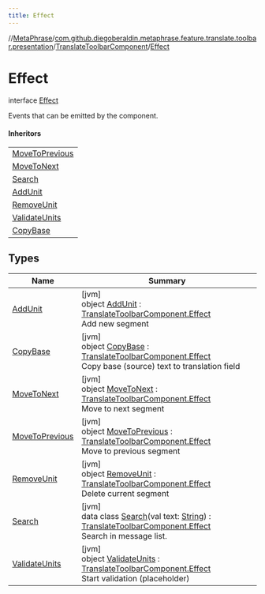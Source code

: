 ```yaml
---
title: Effect
---
```

//[MetaPhrase](../../../../index.html)/[com.github.diegoberaldin.metaphrase.feature.translate.toolbar.presentation](../../index.html)/[TranslateToolbarComponent](../index.html)/[Effect](index.html)



# Effect

interface [Effect](index.html)

Events that can be emitted by the component.



#### Inheritors


| |
|---|
| [MoveToPrevious](-move-to-previous/index.html) |
| [MoveToNext](-move-to-next/index.html) |
| [Search](-search/index.html) |
| [AddUnit](-add-unit/index.html) |
| [RemoveUnit](-remove-unit/index.html) |
| [ValidateUnits](-validate-units/index.html) |
| [CopyBase](-copy-base/index.html) |


## Types


| Name | Summary |
|---|---|
| [AddUnit](-add-unit/index.html) | [jvm]<br>object [AddUnit](-add-unit/index.html) : [TranslateToolbarComponent.Effect](index.html)<br>Add new segment |
| [CopyBase](-copy-base/index.html) | [jvm]<br>object [CopyBase](-copy-base/index.html) : [TranslateToolbarComponent.Effect](index.html)<br>Copy base (source) text to translation field |
| [MoveToNext](-move-to-next/index.html) | [jvm]<br>object [MoveToNext](-move-to-next/index.html) : [TranslateToolbarComponent.Effect](index.html)<br>Move to next segment |
| [MoveToPrevious](-move-to-previous/index.html) | [jvm]<br>object [MoveToPrevious](-move-to-previous/index.html) : [TranslateToolbarComponent.Effect](index.html)<br>Move to previous segment |
| [RemoveUnit](-remove-unit/index.html) | [jvm]<br>object [RemoveUnit](-remove-unit/index.html) : [TranslateToolbarComponent.Effect](index.html)<br>Delete current segment |
| [Search](-search/index.html) | [jvm]<br>data class [Search](-search/index.html)(val text: [String](https://kotlinlang.org/api/latest/jvm/stdlib/kotlin/-string/index.html)) : [TranslateToolbarComponent.Effect](index.html)<br>Search in message list. |
| [ValidateUnits](-validate-units/index.html) | [jvm]<br>object [ValidateUnits](-validate-units/index.html) : [TranslateToolbarComponent.Effect](index.html)<br>Start validation (placeholder) |

